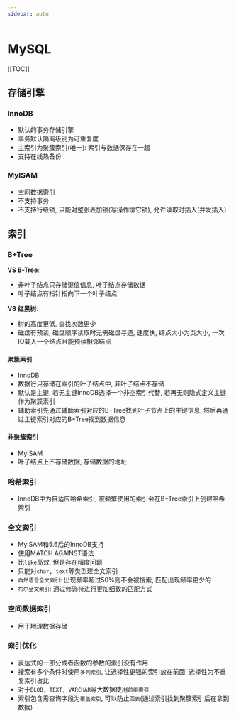 ```yaml
---
sidebar: auto
---
```


# MySQL

[[TOC]]

## 存储引擎

### InnoDB

- 默认的事务存储引擎
- 事务默认隔离级别为可重复度
- 主索引为聚簇索引(唯一): 索引与数据保存在一起
- 支持在线热备份

### MyISAM

- 空间数据索引
- 不支持事务
- 不支持行级锁, 只能对整张表加锁(写操作排它锁), 允许读取时插入(并发插入)

## 索引

### B+Tree

**VS B-Tree**:

- 非叶子结点只存储键值信息, 叶子结点存储数据
- 叶子结点有指针指向下一个叶子结点

**VS 红黑树**:

- 树的高度更低, 查找次数更少
- 磁盘有预读, 磁盘顺序读取时无需磁盘寻道, 速度快, 结点大小为页大小, 一次IO载入一个结点且能预读相邻结点

#### 聚簇索引

- InnoDB
- 数据行只存储在索引的叶子结点中, 非叶子结点不存储
- 默认是主键, 若无主键InnoDB选择一个非空索引代替, 若再无则隐式定义主键作为聚簇索引
- 辅助索引先通过辅助索引对应的B+Tree找到叶子节点上的主键信息, 然后再通过主键索引对应的B+Tree找到数据信息

#### 非聚簇索引

- MyISAM
- 叶子结点上不存储数据, 存储数据的地址

### 哈希索引

- InnoDB中为自适应哈希索引, 被频繁使用的索引会在B+Tree索引上创建哈希索引

### 全文索引

- MyISAM和5.6后的InnoDB支持
- 使用MATCH AGAINST语法
- 比`like`高效, 但是存在精度问题
- 只能对`char, text`等类型建全文索引
- `自然语言全文索引`: 出现频率超过50%则不会被搜索, 匹配出现频率更少的
- `布尔全文索引`: 通过修饰符进行更加细致的匹配方式

### 空间数据索引

- 用于地理数据存储

### 索引优化

- 表达式的一部分或者函数的参数的索引没有作用
- 搜索有多个条件时使用`多列索引`, 让选择性更强的索引放在前面, 选择性为不重复索引占比
- 对于`BLOB, TEXT, VARCHAR`等大数据使用`前缀索引`
- 索引包含需查询字段为`覆盖索引`, 可以防止`回表`(通过索引找到聚簇索引后在拿到数据)
